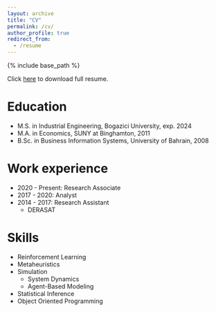 ```yaml
---
layout: archive
title: "CV"
permalink: /cv/
author_profile: true
redirect_from:
  - /resume
---
```


{% include base_path %}

Click [here](abdulaziz-aldoseri.github.io/files/Abdulaziz_Aldoseri_Resume.pdf) to download full resume.

Education
======
* M.S. in Industrial Engineering, Bogazici University, exp. 2024
* M.A. in Economics, SUNY at Binghamton, 2011
* B.Sc. in Business Information Systems, University of Bahrain, 2008

Work experience
======
* 2020 - Present: Research Associate
* 2017 - 2020: Analyst
* 2014 - 2017: Research Assistant
  * DERASAT
  
Skills
======
* Reinforcement Learning
* Metaheuristics
* Simulation
  * System Dynamics
  * Agent-Based Modeling
* Statistical Inference
* Object Oriented Programming
